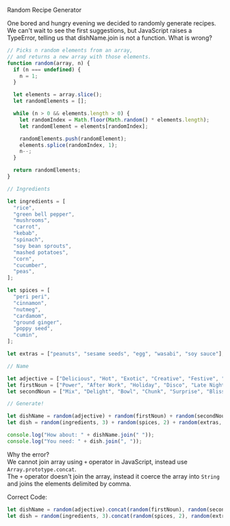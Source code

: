 Random Recipe Generator

One bored and hungry evening we decided to randomly generate recipes. We can't wait to see the first suggestions, but JavaScript raises a TypeError, telling us that dishName.join is not a function. What is wrong?

```javascript
// Picks n random elements from an array,
// and returns a new array with those elements.
function random(array, n) {
  if (n === undefined) {
    n = 1;
  }

  let elements = array.slice();
  let randomElements = [];

  while (n > 0 && elements.length > 0) {
    let randomIndex = Math.floor(Math.random() * elements.length);
    let randomElement = elements[randomIndex];

    randomElements.push(randomElement);
    elements.splice(randomIndex, 1);
    n--;
  }

  return randomElements;
}

// Ingredients

let ingredients = [
  "rice",
  "green bell pepper",
  "mushrooms",
  "carrot",
  "kebab",
  "spinach",
  "soy bean sprouts",
  "mashed potatoes",
  "corn",
  "cucumber",
  "peas",
];

let spices = [
  "peri peri",
  "cinnamon",
  "nutmeg",
  "cardamom",
  "ground ginger",
  "poppy seed",
  "cumin",
];

let extras = ["peanuts", "sesame seeds", "egg", "wasabi", "soy sauce"];

// Name

let adjective = ["Delicious", "Hot", "Exotic", "Creative", "Festive", "Dark"];
let firstNoun = ["Power", "After Work", "Holiday", "Disco", "Late Night"];
let secondNoun = ["Mix", "Delight", "Bowl", "Chunk", "Surprise", "Bliss"];

// Generate!

let dishName = random(adjective) + random(firstNoun) + random(secondNoun);
let dish = random(ingredients, 3) + random(spices, 2) + random(extras, 1);

console.log("How about: " + dishName.join(" "));
console.log("You need: " + dish.join(", "));
```

Why the error?  
We cannot join array using `+` operator in JavaScript, instead use `Array.prototype.concat`.  
The `+` operator doesn't join the array, instead it coerce the array into `String` and joins the elements delimited by comma.

Correct Code:

```javascript
let dishName = random(adjective).concat(random(firstNoun), random(secondNoun));
let dish = random(ingredients, 3).concat(random(spices, 2), random(extras, 1));
```

